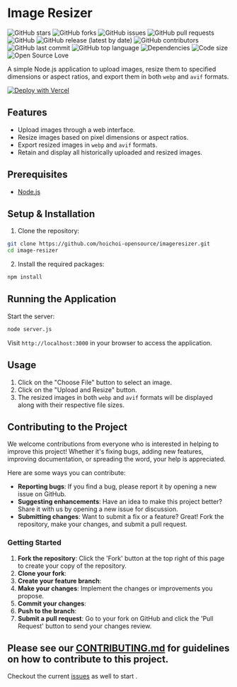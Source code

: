 
# Image Resizer

![GitHub stars](https://img.shields.io/github/stars/hoichoi-opensource/imageresizer?style=social)
![GitHub forks](https://img.shields.io/github/forks/hoichoi-opensource/imageresizer?style=social)
![GitHub issues](https://img.shields.io/github/issues/hoichoi-opensource/imageresizer)
![GitHub pull requests](https://img.shields.io/github/issues-pr/hoichoi-opensource/imageresizer)
![GitHub](https://img.shields.io/github/license/hoichoi-opensource/imageresizer)
![GitHub release (latest by date)](https://img.shields.io/github/v/release/hoichoi-opensource/imageresizer)
![GitHub contributors](https://img.shields.io/github/contributors/hoichoi-opensource/imageresizer)
![GitHub last commit](https://img.shields.io/github/last-commit/hoichoi-opensource/imageresizer)
![GitHub top language](https://img.shields.io/github/languages/top/hoichoi-opensource/imageresizer)
![Dependencies](https://img.shields.io/librariesio/github/hoichoi-opensource/imageresizer)
![Code size](https://img.shields.io/github/languages/code-size/hoichoi-opensource/imageresizer)
![Open Source Love](https://badges.frapsoft.com/os/v1/open-source.png?v=103)


A simple Node.js application to upload images, resize them to specified dimensions or aspect ratios, and export them in both `webp` and `avif` formats.

[![Deploy with Vercel](https://vercel.com/button)](https://vercel.com/new/clone?repository-url=https%3A%2F%2Fgithub.com%2Fhoichoi-opensource%2Fimageresizer)

## Features

- Upload images through a web interface.
- Resize images based on pixel dimensions or aspect ratios.
- Export resized images in `webp` and `avif` formats.
- Retain and display all historically uploaded and resized images.

## Prerequisites

- [Node.js](https://nodejs.org/)

## Setup & Installation

1. Clone the repository:

```bash
git clone https://github.com/hoichoi-opensource/imageresizer.git
cd image-resizer
```

2. Install the required packages:

```bash
npm install
```

## Running the Application

Start the server:

```bash
node server.js
```

Visit `http://localhost:3000` in your browser to access the application.

## Usage

1. Click on the "Choose File" button to select an image.
2. Click on the "Upload and Resize" button.
3. The resized images in both `webp` and `avif` formats will be displayed along with their respective file sizes.


## Contributing to the Project

We welcome contributions from everyone who is interested in helping to improve this project! Whether it's fixing bugs, adding new features, improving documentation, or spreading the word, your help is appreciated.

Here are some ways you can contribute:

- **Reporting bugs**: If you find a bug, please report it by opening a new issue on GitHub.
- **Suggesting enhancements**: Have an idea to make this project better? Share it with us by opening a new issue for discussion.
- **Submitting changes**: Want to submit a fix or a feature? Great! Fork the repository, make your changes, and submit a pull request.

### Getting Started

1. **Fork the repository**: Click the 'Fork' button at the top right of this page to create your copy of the repository.
2. **Clone your fork**: 
3. **Create your feature branch**: 
4. **Make your changes**: Implement the changes or improvements you propose.
5. **Commit your changes**: 
6. **Push to the branch**: 
7. **Submit a pull request**: Go to your fork on GitHub and click the 'Pull Request' button to send your changes  review.

## Please see our [CONTRIBUTING.md](CONTRIBUTING.md) for guidelines on how to contribute to this project.

Checkout the current [issues](https://github.com/hoichoi-opensource/imageresizer/issues) as well to start .

